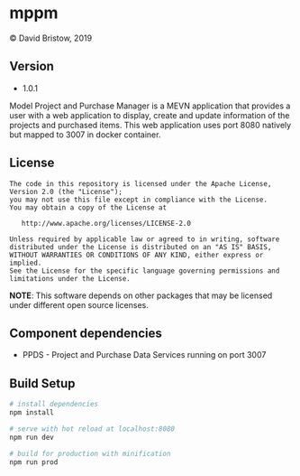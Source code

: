 # mppm
&copy; David Bristow, 2019

## Version
* 1.0.1

Model Project and Purchase Manager is a MEVN application that provides a user with a web application to display, create and update information of the projects and purchased items. This web application uses port 8080 natively but mapped to 3007 in docker container.

## License

    The code in this repository is licensed under the Apache License, Version 2.0 (the "License");
    you may not use this file except in compliance with the License.
    You may obtain a copy of the License at

       http://www.apache.org/licenses/LICENSE-2.0

    Unless required by applicable law or agreed to in writing, software
    distributed under the License is distributed on an "AS IS" BASIS,
    WITHOUT WARRANTIES OR CONDITIONS OF ANY KIND, either express or implied.
    See the License for the specific language governing permissions and
    limitations under the License.

**NOTE**: This software depends on other packages that may be licensed under different open source licenses.

## Component dependencies
* PPDS - Project and Purchase Data Services running on port 3007

## Build Setup
```bash
# install dependencies
npm install

# serve with hot reload at localhost:8080
npm run dev

# build for production with minification
npm run prod
